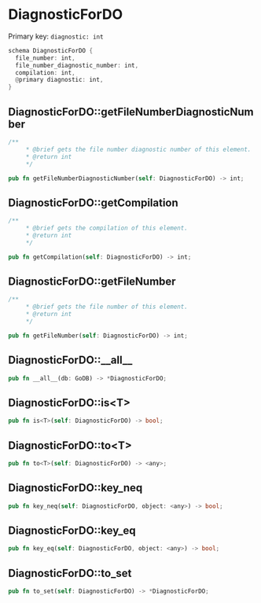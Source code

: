 # DiagnosticForDO

Primary key: `diagnostic: int`

```rust
schema DiagnosticForDO {
  file_number: int,
  file_number_diagnostic_number: int,
  compilation: int,
  @primary diagnostic: int,
}
```
## DiagnosticForDO::getFileNumberDiagnosticNumber

```rust
/**
     * @brief gets the file number diagnostic number of this element.
     * @return int
     */
```
```rust
pub fn getFileNumberDiagnosticNumber(self: DiagnosticForDO) -> int;
```
## DiagnosticForDO::getCompilation

```rust
/**
     * @brief gets the compilation of this element.
     * @return int
     */
```
```rust
pub fn getCompilation(self: DiagnosticForDO) -> int;
```
## DiagnosticForDO::getFileNumber

```rust
/**
     * @brief gets the file number of this element.
     * @return int
     */
```
```rust
pub fn getFileNumber(self: DiagnosticForDO) -> int;
```
## DiagnosticForDO::\_\_all\_\_

```rust
pub fn __all__(db: GoDB) -> *DiagnosticForDO;
```
## DiagnosticForDO::is\<T\>

```rust
pub fn is<T>(self: DiagnosticForDO) -> bool;
```
## DiagnosticForDO::to\<T\>

```rust
pub fn to<T>(self: DiagnosticForDO) -> <any>;
```
## DiagnosticForDO::key\_neq

```rust
pub fn key_neq(self: DiagnosticForDO, object: <any>) -> bool;
```
## DiagnosticForDO::key\_eq

```rust
pub fn key_eq(self: DiagnosticForDO, object: <any>) -> bool;
```
## DiagnosticForDO::to\_set

```rust
pub fn to_set(self: DiagnosticForDO) -> *DiagnosticForDO;
```
